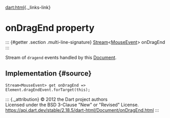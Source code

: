[dart:html](../../dart-html/dart-html-library){._links-link}

onDragEnd property
==================

::: {#getter .section .multi-line-signature}
[Stream](../../dart-async/stream-class)\<[MouseEvent](../mouseevent-class)\>
onDragEnd
:::

Stream of `dragend` events handled by this
[Document](../document-class).

Implementation {#source}
--------------

``` {.language-dart data-language="dart"}
Stream<MouseEvent> get onDragEnd => Element.dragEndEvent.forTarget(this);
```

::: {._attribution}
© 2012 the Dart project authors\
Licensed under the BSD 3-Clause \"New\" or \"Revised\" License.\
<https://api.dart.dev/stable/2.18.5/dart-html/Document/onDragEnd.html>
:::
